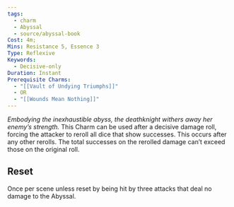 ```yaml
---
tags:
  - charm
  - Abyssal
  - source/abyssal-book
Cost: 4m;
Mins: Resistance 5, Essence 3
Type: Reflexive
Keywords:
  - Decisive-only
Duration: Instant
Prerequisite Charms:
  - "[[Vault of Undying Triumphs]]"
  - OR
  - "[[Wounds Mean Nothing]]"
---
```

*Embodying the inexhaustible abyss, the deathknight withers away her enemy’s strength.*
This Charm can be used after a decisive damage roll, forcing the attacker to reroll all dice that show successes. This occurs after any other rerolls. The total successes on the rerolled damage can’t exceed those on the original roll.
## Reset 
Once per scene unless reset by being hit by three attacks that deal no damage to the Abyssal.